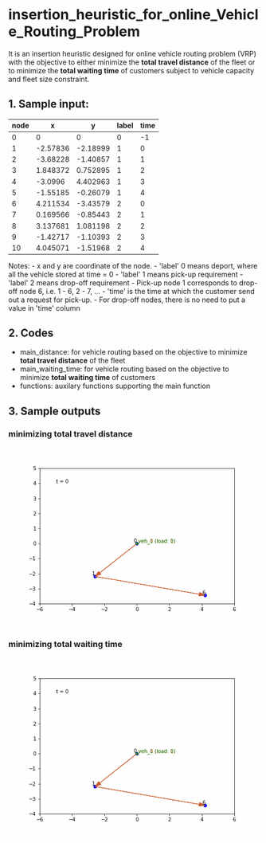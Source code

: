 # insertion_heuristic_for_online_Vehicle_Routing_Problem
It is an insertion heuristic designed for online vehicle routing problem (VRP) with the objective to either minimize the **total travel distance** of the fleet or to minimize the **total waiting time** of customers subject to vehicle capacity and fleet size constraint.

## 1. Sample input:

| node | x | y | label | time |
| --- | --- | --- | --- | --- |
| 0 | 0 | 0 | 0 | -1 |
| 1 | -2.57836 | -2.18999 | 1 | 0 |
| 2 | -3.68228 | -1.40857 | 1 | 1 |
| 3 | 1.848372 | 0.752895 | 1 | 2 |
| 4 | -3.0996 | 4.402963 | 1 | 3 |
| 5 | -1.55185 | -0.26079 | 1 | 4 |
| 6 | 4.211534 | -3.43579 | 2 | 0 |
| 7 | 0.169566 | -0.85443 | 2 | 1 |
| 8 | 3.137681 | 1.081198 | 2 | 2 |
| 9 | -1.42717 | -1.10393 | 2 | 3 |
| 10 | 4.045071 | -1.51968 | 2 | 4 |

Notes:
    - x and y are coordinate of the node.
    - 'label' 0 means deport, where all the vehicle stored at time = 0
    - 'label' 1 means pick-up requirement
    - 'label' 2 means drop-off requirement
    - Pick-up node 1 corresponds to drop-off node 6, i.e. 1 - 6, 2 - 7, ...
    - 'time' is the time at which the customer send out a request for pick-up. 
    - For drop-off nodes, there is no need to put a value in 'time' column

## 2. Codes
- main_distance: for vehicle routing based on the objective to minimize **total travel distance** of the fleet
- main_waiting_time: for vehicle routing based on the objective to minimize **total waiting time** of customers
- functions: auxilary functions supporting the main function

## 3. Sample outputs
### minimizing total travel distance
![vrp_min_distance.gif](img/vrp_min_distance.gif?raw=true "Minimizing total travel distance")
### minimizing total waiting time
![vrp_min_waiting_time.gif](img/vrp_min_waiting_time.gif?raw=true "Minimizing total waiting time")

